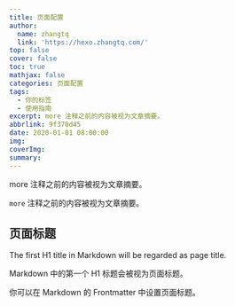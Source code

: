 ```yaml
---
title: 页面配置
author:
  name: zhangtq
  link: 'https://hexo.zhangtq.com/'
top: false
cover: false
toc: true
mathjax: false
categories: 页面配置
tags:
  - 你的标签
  - 使用指南
excerpt: more 注释之前的内容被视为文章摘要。
abbrlink: 9f370d45
date: 2020-01-01 08:00:00
img:
coverImg:
summary:
---
```


<!--more--> 

more 注释之前的内容被视为文章摘要。
<!-- more -->
`more` 注释之前的内容被视为文章摘要。

## 页面标题

The first H1 title in Markdown will be regarded as page title.

Markdown 中的第一个 H1 标题会被视为页面标题。

你可以在 Markdown 的 Frontmatter 中设置页面标题。
